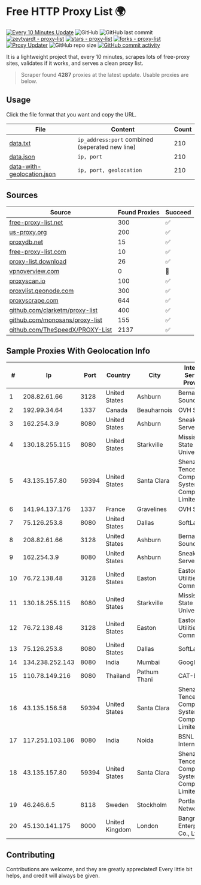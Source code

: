 
# Free HTTP Proxy List 🌍

[![Every 10 Minutes Update](https://github.com/mertguvencli/http-proxy-list/actions/workflows/main.yml/badge.svg?branch=main)](https://github.com/mertguvencli/http-proxy-list/actions/workflows/main.yml)
![GitHub](https://img.shields.io/github/license/mertguvencli/http-proxy-list)
![GitHub last commit](https://img.shields.io/github/last-commit/mertguvencli/http-proxy-list)
[![zevtyardt - proxy-list](https://img.shields.io/static/v1?label=zevtyardt&message=proxy-list&color=blue&logo=github)](https://github.com/zevtyardt/proxy-list "Go to GitHub repo")
[![stars - proxy-list](https://img.shields.io/github/stars/zevtyardt/proxy-list?style=social)](https://github.com/zevtyardt/proxy-list)
[![forks - proxy-list](https://img.shields.io/github/forks/zevtyardt/proxy-list?style=social)](https://github.com/zevtyardt/proxy-list)
[![Proxy Updater](https://github.com/zevtyardt/proxy-list/workflows/Proxy%20Updater/badge.svg)](https://github.com/zevtyardt/proxy-list/actions?query=workflow:"Proxy+Updater")
![GitHub repo size](https://img.shields.io/github/repo-size/zevtyardt/proxy-list)
[![GitHub commit activity](https://img.shields.io/github/commit-activity/m/zevtyardt/proxy-list?logo=commits)](https://github.com/zevtyardt/proxy-list/commits/main)

It is a lightweight project that, every 10 minutes, scrapes lots of free-proxy sites, validates if it works, and serves a clean proxy list.

> Scraper found **4287** proxies at the latest update. Usable proxies are below.

## Usage

Click the file format that you want and copy the URL.

|File|Content|Count|
|----|-------|-----|
|[data.txt](https://raw.githubusercontent.com/mertguvencli/http-proxy-list/main/proxy-list/data.txt)|`ip_address:port` combined (seperated new line)|210|
|[data.json](https://raw.githubusercontent.com/mertguvencli/http-proxy-list/main/proxy-list/data.json)|`ip, port`|210|
|[data-with-geolocation.json](https://raw.githubusercontent.com/mertguvencli/http-proxy-list/main/proxy-list/data-with-geolocation.json)|`ip, port, geolocation`|210|

## Sources

|Source|Found Proxies|Succeed|
|------|-------------|-------|
|[free-proxy-list.net](https://free-proxy-list.net)|300|✅|
|[us-proxy.org](https://www.us-proxy.org)|200|✅|
|[proxydb.net](http://proxydb.net)|15|✅|
|[free-proxy-list.com](https://free-proxy-list.com/?page=&port=&type%5B%5D=http&type%5B%5D=https&up_time=0&search=Search)|10|✅|
|[proxy-list.download](https://www.proxy-list.download/HTTP)|26|✅|
|[vpnoverview.com](https://vpnoverview.com/privacy/anonymous-browsing/free-proxy-servers)|0|🚫|
|[proxyscan.io](https://www.proxyscan.io)|100|✅|
|[proxylist.geonode.com](https://proxylist.geonode.com/api/proxy-list?limit=300&page=1&sort_by=lastChecked&sort_type=desc&protocols=http,https)|300|✅|
|[proxyscrape.com](https://api.proxyscrape.com/v2/?request=displayproxies&protocol=http&timeout=10000&country=all&ssl=all&anonymity=all)|644|✅|
|[github.com/clarketm/proxy-list](https://raw.githubusercontent.com/clarketm/proxy-list/master/proxy-list-raw.txt)|400|✅|
|[github.com/monosans/proxy-list](https://raw.githubusercontent.com/monosans/proxy-list/main/proxies/http.txt)|155|✅|
|[github.com/TheSpeedX/PROXY-List](https://raw.githubusercontent.com/TheSpeedX/PROXY-List/master/http.txt)|2137|✅|


## Sample Proxies With Geolocation Info

|#|Ip|Port|Country|City|Internet Service Provider|
|-|--|----|-------|----|-------------------------|
|1|208.82.61.66|3128|United States|Ashburn|Bernardi Sounds|
|2|192.99.34.64|1337|Canada|Beauharnois|OVH SAS|
|3|162.254.3.9|8080|United States|Ashburn|Sneaker Server|
|4|130.18.255.115|8080|United States|Starkville|Mississippi State University|
|5|43.135.157.80|59394|United States|Santa Clara|Shenzhen Tencent Computer Systems Company Limited|
|6|141.94.137.176|1337|France|Gravelines|OVH SAS|
|7|75.126.253.8|8080|United States|Dallas|SoftLayer|
|8|208.82.61.66|3128|United States|Ashburn|Bernardi Sounds|
|9|162.254.3.9|8080|United States|Ashburn|Sneaker Server|
|10|76.72.138.48|3128|United States|Easton|Easton Utilities Commission|
|11|130.18.255.115|8080|United States|Starkville|Mississippi State University|
|12|76.72.138.48|3128|United States|Easton|Easton Utilities Commission|
|13|75.126.253.8|8080|United States|Dallas|SoftLayer|
|14|134.238.252.143|8080|India|Mumbai|Google LLC|
|15|110.78.149.216|8080|Thailand|Pathum Thani|CAT-BB|
|16|43.135.156.58|59394|United States|Santa Clara|Shenzhen Tencent Computer Systems Company Limited|
|17|117.251.103.186|8080|India|Noida|BSNL Internet|
|18|43.135.157.80|59394|United States|Santa Clara|Shenzhen Tencent Computer Systems Company Limited|
|19|46.246.6.5|8118|Sweden|Stockholm|Portlane Network|
|20|45.130.141.175|8000|United Kingdom|London|Bangmod Enterprise Co., Ltd.|



## Contributing

Contributions are welcome, and they are greatly appreciated! Every
little bit helps, and credit will always be given.

